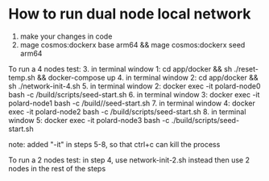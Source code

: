 # How to run dual node local network

1. make your changes in code
2. mage cosmos:dockerx base arm64 && mage cosmos:dockerx seed arm64

To run a 4 nodes test:
3. in terminal window 1: cd app/docker && sh ./reset-temp.sh && docker-compose up
4. in terminal window 2: cd app/docker && sh ./network-init-4.sh
5. in terminal window 2: docker exec -it polard-node0 bash -c /build/scripts/seed-start.sh
6. in terminal window 3: docker exec -it polard-node1 bash -c /build//seed-start.sh
7. in terminal window 4: docker exec -it polard-node2 bash -c /build/scripts/seed-start.sh
8. in terminal window 5: docker exec -it polard-node3 bash -c ./build/scripts/seed-start.sh

note: added "-it" in steps 5-8, so that ctrl+c can kill the process

To run a 2 nodes test:
in step 4, use network-init-2.sh instead
then use 2 nodes in the rest of the steps
